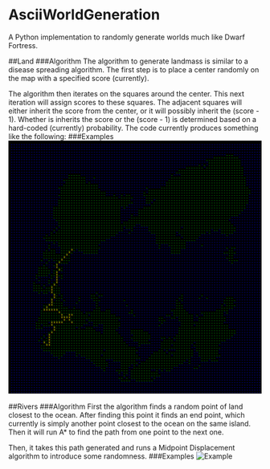 # AsciiWorldGeneration
A Python implementation to randomly generate worlds much like Dwarf Fortress.

##Land
###Algorithm
The algorithm to generate landmass is similar to a disease spreading algorithm.
The first step is to place a center randomly on the map with a specified score (currently).

The algorithm then iterates on the squares around the center. This next iteration will assign scores to these squares.
The adjacent squares will either inherit the score from the center, or it will possibly inherit the (score - 1). Whether is inherits the score or the (score - 1) is determined based on a hard-coded (currently) probability.
The code currently produces something like the following:
###Examples
![Example](result.bmp)

##Rivers
###Algorithm
First the algorithm finds a random point of land closest to the ocean.
After finding this point it finds an end point, which currently is simply another point
closest to the ocean on the same island. Then it will run A* to find the path from
one point to the next one.

Then, it takes this path generated and runs a Midpoint Displacement algorithm to
introduce some randomness.
###Examples
![Example](Examples/Rivers/river.bmp)
